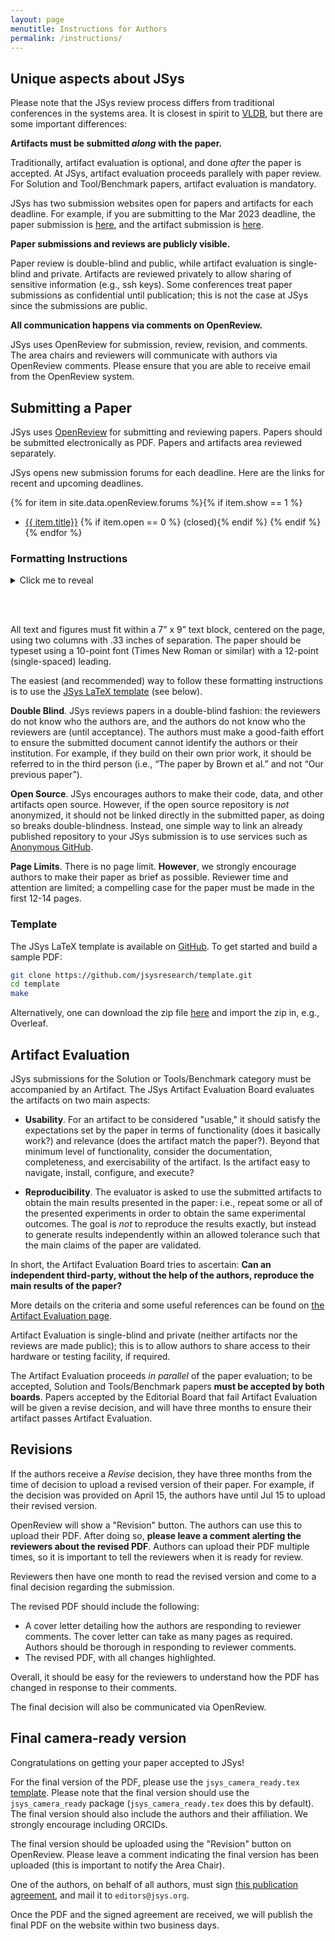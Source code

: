 ```yaml
---
layout: page
menutitle: Instructions for Authors
permalink: /instructions/
---
```


## Unique aspects about JSys

Please note that the JSys review process differs from traditional conferences in the systems area. It is closest in spirit to [VLDB](https://www.vldb.org/), but there are some important differences:

**Artifacts must be submitted *along* with the paper.**

Traditionally, artifact evaluation is optional, and done *after* the paper is accepted. 
At JSys, artifact evaluation proceeds parallely with paper review. 
For Solution and Tool/Benchmark papers, artifact evaluation is mandatory. 

JSys has two submission websites open for papers and artifacts for each deadline. For example, if you are submitting to the Mar 2023 deadline, the paper submission is [here](https://openreview.net/group?id=JSYS/2023/March_Papers), and the artifact submission is [here](https://openreview.net/group?id=JSYS/2023/March_Artifacts). 

**Paper submissions and reviews are publicly visible.**

Paper review is double-blind and public, while artifact evaluation is single-blind and private.
Artifacts are reviewed privately to allow sharing of sensitive information (e.g., ssh keys).
Some conferences treat paper submissions as confidential until publication; this is not the case at JSys since the submissions are public. 

**All communication happens via comments on OpenReview.**

JSys uses OpenReview for submission, review, revision, and comments. 
The area chairs and reviewers will communicate with authors via OpenReview comments.
Please ensure that you are able to receive email from the OpenReview system. 

## Submitting a Paper

JSys uses [OpenReview](https://openreview.net/) for submitting and reviewing papers. Papers should be submitted electronically as PDF. 
Papers and artifacts area reviewed separately.

JSys opens new submission forums for each deadline. Here are the links for recent and upcoming deadlines.

{% for item in site.data.openReview.forums %}{% if item.show == 1 %}
- [{{ item.title}}]({{item.url}}) {% if item.open == 0 %} <span class="text-muted">(closed)</span>{% endif %} {% endif %}{% endfor %}

### Formatting Instructions

<details>
<summary> Click me to reveal </summary>
This is a really cool hidden collapsible content. 
</details>

<br><br>

All text and figures must fit within a 7” x 9” text block, centered on the page, using two columns with .33 inches of separation. The paper should be typeset using a 10-point font (Times New Roman or similar) with a 12-point (single-spaced) leading.

The easiest (and recommended) way to follow these formatting instructions is to use the [JSys LaTeX template](#template) (see below).

**Double Blind**. JSys reviews papers in a double-blind fashion: the reviewers do not know who the authors are, and the authors do not know who the reviewers are (until acceptance). The authors must make a good-faith effort to ensure the submitted document cannot identify the authors or their institution. For example, if they build on their own prior work, it should be referred to in the third person (i.e., “The paper by Brown et al.” and not “Our previous paper”).

**Open Source**. JSys encourages authors to make their code, data, and other artifacts open source.
However, if the open source repository is _not_ anonymized, it should not be linked directly in the submitted paper, as doing so breaks double-blindness. Instead, one simple way to link an already published repository to your JSys submission is to use services such as [Anonymous GitHub](https://anonymous.4open.science/).

**Page Limits**. There is no page limit. **However**, we strongly encourage authors to make their paper as brief as possible. Reviewer time and attention are limited; a compelling case for the paper must be made in the first 12-14 pages.

### Template

The JSys LaTeX template is available on [GitHub](https://github.com/jsysresearch/template). To get started and build a sample PDF:

```bash
git clone https://github.com/jsysresearch/template.git
cd template
make
```

Alternatively, one can download the zip file [here](https://github.com/jsysresearch/template/archive/refs/heads/main.zip) and import the zip in, e.g., Overleaf.


## Artifact Evaluation

JSys submissions for the Solution or Tools/Benchmark category must be accompanied by an Artifact. The JSys Artifact Evaluation Board evaluates the artifacts on two main aspects:

- **Usability**.  For an artifact to be considered "usable," it should
  satisfy the expectations set by the paper in terms of functionality
  (does it basically work?) and relevance (does the artifact match the
  paper?).  Beyond that minimum level of functionality, consider the
  documentation, completeness, and exercisability of the artifact.  Is
  the artifact easy to navigate, install, configure, and execute?

- **Reproducibility**.  The evaluator is asked to use the submitted
  artifacts to obtain the main results presented in the paper: i.e.,
  repeat some or all of the presented experiments in order to obtain
  the same experimental outcomes.  The goal is *not* to reproduce the
  results exactly, but instead to generate results independently
  within an allowed tolerance such that the main claims of the paper
  are validated.

In short, the Artifact Evaluation Board tries to ascertain: **Can an independent third-party, without the help of the authors, reproduce the main results of the paper?**

More details on the criteria and some useful references can be found on [the Artifact Evaluation page](/artifact_evaluation/).

Artifact Evaluation is single-blind and private (neither artifacts nor the reviews are made public); this is to allow authors to share access to their hardware or testing facility, if required.

The Artifact Evaluation proceeds _in parallel_ of the paper evaluation; to be accepted, Solution and Tools/Benchmark papers **must be accepted by both boards**. Papers accepted by the Editorial Board that fail Artifact Evaluation will be given a revise decision, and will have three months to ensure their artifact passes Artifact Evaluation.

## Revisions

If the authors receive a *Revise* decision, they have three months from the time of decision to upload a revised version of their paper. For example, if the decision was provided on April 15, the authors have until Jul 15 to upload their revised version.

OpenReview will show a "Revision" button. The authors can use this to upload their PDF. After doing so, **please leave a comment alerting the reviewers about the revised PDF**. Authors can upload their PDF multiple times, so it is important to tell the reviewers when it is ready for review.

Reviewers then have one month to read the revised version and come to a final decision regarding the submission.

The revised PDF should include the following:
- A cover letter detailing how the authors are responding to reviewer comments. The cover letter can take as many pages as required. Authors should be thorough in responding to reviewer comments. 
- The revised PDF, with all changes highlighted. 

Overall, it should be easy for the reviewers to understand how the PDF has changed in response to their comments. 

The final decision will also be communicated via OpenReview. 

## Final camera-ready version

Congratulations on getting your paper accepted to JSys! 

For the final version of the PDF, please use the `jsys_camera_ready.tex` [template](https://github.com/jsysresearch/template). Please note that the final version should use the `jsys_camera_ready` package (`jsys_camera_ready.tex` does this by default). The final version should also include the authors and their affiliation. We strongly encourage including ORCIDs. 

The final version should be uploaded using the "Revision" button on OpenReview. Please leave a comment indicating the final version has been uploaded (this is important to notify the Area Chair). 

One of the authors, on behalf of all authors, must sign [this publication agreement](https://github.com/jsysresearch/community/blob/main/agreement.pdf), and mail it to `editors@jsys.org`. 

Once the PDF and the signed agreement are received, we will publish the final PDF on the website within two business days. 
